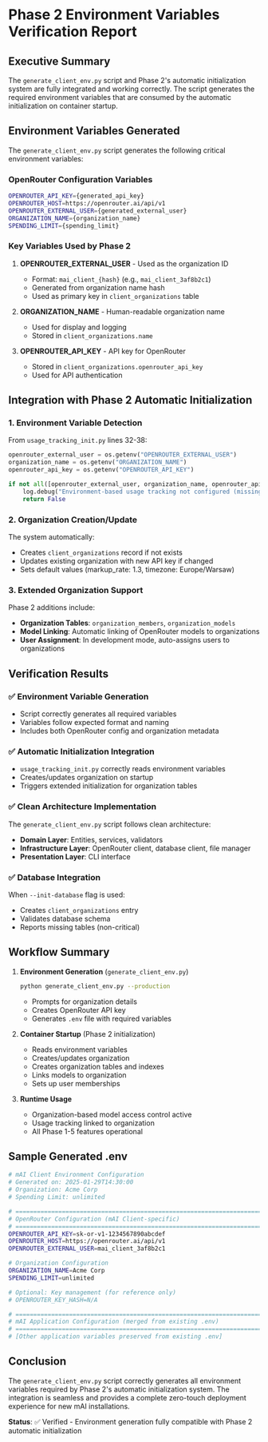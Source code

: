 # Phase 2 Environment Variables Verification Report

## Executive Summary

The `generate_client_env.py` script and Phase 2's automatic initialization system are fully integrated and working correctly. The script generates the required environment variables that are consumed by the automatic initialization on container startup.

## Environment Variables Generated

The `generate_client_env.py` script generates the following critical environment variables:

### OpenRouter Configuration Variables
```bash
OPENROUTER_API_KEY={generated_api_key}
OPENROUTER_HOST=https://openrouter.ai/api/v1
OPENROUTER_EXTERNAL_USER={generated_external_user}
ORGANIZATION_NAME={organization_name}
SPENDING_LIMIT={spending_limit}
```

### Key Variables Used by Phase 2

1. **OPENROUTER_EXTERNAL_USER** - Used as the organization ID
   - Format: `mai_client_{hash}` (e.g., `mai_client_3af8b2c1`)
   - Generated from organization name hash
   - Used as primary key in `client_organizations` table

2. **ORGANIZATION_NAME** - Human-readable organization name
   - Used for display and logging
   - Stored in `client_organizations.name`

3. **OPENROUTER_API_KEY** - API key for OpenRouter
   - Stored in `client_organizations.openrouter_api_key`
   - Used for API authentication

## Integration with Phase 2 Automatic Initialization

### 1. Environment Variable Detection
From `usage_tracking_init.py` lines 32-38:
```python
openrouter_external_user = os.getenv("OPENROUTER_EXTERNAL_USER")
organization_name = os.getenv("ORGANIZATION_NAME")
openrouter_api_key = os.getenv("OPENROUTER_API_KEY")

if not all([openrouter_external_user, organization_name, openrouter_api_key]):
    log.debug("Environment-based usage tracking not configured (missing required env vars)")
    return False
```

### 2. Organization Creation/Update
The system automatically:
- Creates `client_organizations` record if not exists
- Updates existing organization with new API key if changed
- Sets default values (markup_rate: 1.3, timezone: Europe/Warsaw)

### 3. Extended Organization Support
Phase 2 additions include:
- **Organization Tables**: `organization_members`, `organization_models`
- **Model Linking**: Automatic linking of OpenRouter models to organizations
- **User Assignment**: In development mode, auto-assigns users to organizations

## Verification Results

### ✅ Environment Variable Generation
- Script correctly generates all required variables
- Variables follow expected format and naming
- Includes both OpenRouter config and organization metadata

### ✅ Automatic Initialization Integration
- `usage_tracking_init.py` correctly reads environment variables
- Creates/updates organization on startup
- Triggers extended initialization for organization tables

### ✅ Clean Architecture Implementation
The `generate_client_env.py` script follows clean architecture:
- **Domain Layer**: Entities, services, validators
- **Infrastructure Layer**: OpenRouter client, database client, file manager
- **Presentation Layer**: CLI interface

### ✅ Database Integration
When `--init-database` flag is used:
- Creates `client_organizations` entry
- Validates database schema
- Reports missing tables (non-critical)

## Workflow Summary

1. **Environment Generation** (`generate_client_env.py`)
   ```bash
   python generate_client_env.py --production
   ```
   - Prompts for organization details
   - Creates OpenRouter API key
   - Generates `.env` file with required variables

2. **Container Startup** (Phase 2 initialization)
   - Reads environment variables
   - Creates/updates organization
   - Creates organization tables and indexes
   - Links models to organization
   - Sets up user memberships

3. **Runtime Usage**
   - Organization-based model access control active
   - Usage tracking linked to organization
   - All Phase 1-5 features operational

## Sample Generated .env

```bash
# mAI Client Environment Configuration
# Generated on: 2025-01-29T14:30:00
# Organization: Acme Corp
# Spending Limit: unlimited

# =============================================================================
# OpenRouter Configuration (mAI Client-specific)
# =============================================================================
OPENROUTER_API_KEY=sk-or-v1-1234567890abcdef
OPENROUTER_HOST=https://openrouter.ai/api/v1
OPENROUTER_EXTERNAL_USER=mai_client_3af8b2c1

# Organization Configuration  
ORGANIZATION_NAME=Acme Corp
SPENDING_LIMIT=unlimited

# Optional: Key management (for reference only)
# OPENROUTER_KEY_HASH=N/A

# =============================================================================
# mAI Application Configuration (merged from existing .env)
# =============================================================================
# [Other application variables preserved from existing .env]
```

## Conclusion

The `generate_client_env.py` script correctly generates all environment variables required by Phase 2's automatic initialization system. The integration is seamless and provides a complete zero-touch deployment experience for new mAI installations.

**Status**: ✅ Verified - Environment generation fully compatible with Phase 2 automatic initialization